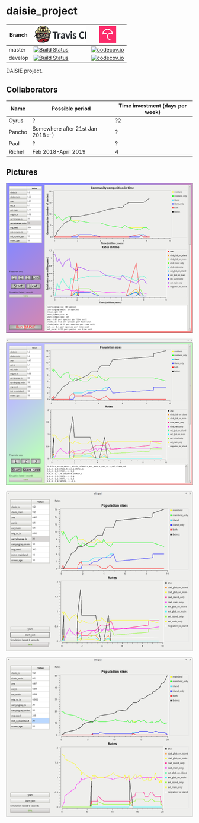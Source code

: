 # daisie_project

Branch|[![Travis CI logo](pics/TravisCI.png)](https://travis-ci.org)|[![Codecov logo](pics/Codecov.png)](https://www.codecov.io)
---|---|---
master|[![Build Status](https://travis-ci.org/richelbilderbeek/daisie_project.svg?branch=master)](https://travis-ci.org/richelbilderbeek/daisie_project) | [![codecov.io](https://codecov.io/github/richelbilderbeek/daisie_project/coverage.svg?branch=master)](https://codecov.io/github/richelbilderbeek/daisie_project?branch=master)
develop|[![Build Status](https://travis-ci.org/richelbilderbeek/daisie_project.svg?branch=develop)](https://travis-ci.org/richelbilderbeek/daisie_project) | [![codecov.io](https://codecov.io/github/richelbilderbeek/daisie_project/coverage.svg?branch=develop)](https://codecov.io/github/richelbilderbeek/daisie_project?branch=develop)

DAISIE project.

## Collaborators

Name|Possible period|Time investment (days per week)
---|---|---
Cyrus| ? | ?2
Pancho| Somewhere after 21st Jan 2018 :-) | ?
Paul| ? | ?
Richel|Feb 2018-April 2019|4

## Pictures

![](pics/elly_gui_4.png)

![](pics/elly_gui_3.png)

![](pics/elly_gui_2.png)

![](pics/elly_gui_1.png)
